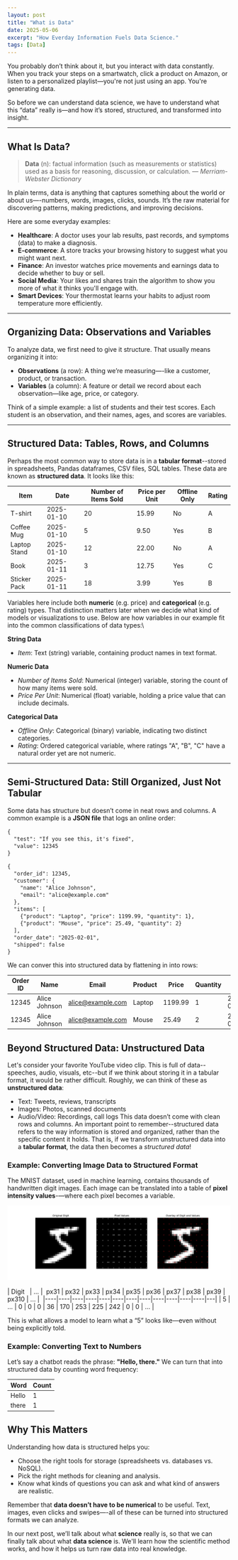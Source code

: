 ```yaml
---
layout: post
title: "What is Data"
date: 2025-05-06
excerpt: "How Everday Information Fuels Data Science."
tags: [Data]
---
```


You probably don’t think about it, but you interact with data constantly. When you track your steps on a smartwatch, click a product on Amazon, or listen to a personalized playlist—you're not just using an app. You're generating data.

So before we can understand data science, we have to understand what this “data” really is—and how it’s stored, structured, and transformed into insight.

---

## What Is Data?

> **Data** (n): factual information (such as measurements or statistics) used as a basis for reasoning, discussion, or calculation. — *Merriam-Webster Dictionary*

In plain terms, data is anything that captures something about the world or about us—-numbers, words, images, clicks, sounds. It’s the raw material for discovering patterns, making predictions, and improving decisions.

Here are some everyday examples:

- **Healthcare**: A doctor uses your lab results, past records, and symptoms (data) to make a diagnosis.
- **E-commerce**: A store tracks your browsing history to suggest what you might want next.
- **Finance**: An investor watches price movements and earnings data to decide whether to buy or sell.
- **Social Media**: Your likes and shares train the algorithm to show you more of what it thinks you'll engage with.
- **Smart Devices**: Your thermostat learns your habits to adjust room temperature more efficiently.

---

## Organizing Data: Observations and Variables

To analyze data, we first need to give it structure. That usually means organizing it into:

- **Observations** (a row): A thing we’re measuring—-like a customer, product, or transaction.
- **Variables** (a column): A feature or detail we record about each observation—like age, price, or category.

Think of a simple example: a list of students and their test scores. Each student is an observation, and their names, ages, and scores are variables.

---

## Structured Data: Tables, Rows, and Columns

Perhaps the most common way to store data is in a **tabular format**--stored in spreadsheets, Pandas dataframes, CSV files, SQL tables. These data are known as **structured data**. It looks like this:

| Item         | Date       | Number of Items Sold | Price per Unit | Offline Only | Rating |
| ------------ | ---------- | -------------------- | -------------- | ------------ | ------ |
| T-shirt      | 2025-01-10 | 20                   | 15.99          | No           | A      |
| Coffee Mug   | 2025-01-10 | 5                    | 9.50           | Yes          | B      |
| Laptop Stand | 2025-01-10 | 12                   | 22.00          | No           | A      |
| Book         | 2025-01-11 | 3                    | 12.75          | Yes          | C      |
| Sticker Pack | 2025-01-11 | 18                   | 3.99           | Yes          | B      |

Variables here include both **numeric** (e.g. price) and **categorical** (e.g. rating) types. That distinction matters later when we decide what kind of models or visualizations to use. Below are how variables in our example fit into the common classifications of data types:\

**String Data**
- *Item*: Text (string) variable, containing product names in text format.

**Numeric Data**
- *Number of Items Sold*: Numerical (integer) variable, storing the count of how many items were sold.
- *Price Per Unit*: Numerical (float) variable, holding a price value that can include decimals.

**Categorical Data**
- *Offline Only*: Categorical (binary) variable, indicating two distinct categories.
- *Rating*: Ordered categorical variable, where ratings "A", "B", "C" have a natural order yet are not numeric.

---


## Semi-Structured Data: Still Organized, Just Not Tabular

Some data has structure but doesn’t come in neat rows and columns. A common example is a **JSON file** that logs an online order:

```
{
  "test": "If you see this, it's fixed",
  "value": 12345
}
```



```
{
  "order_id": 12345,
  "customer": {
    "name": "Alice Johnson",
    "email": "alice@example.com"
  },
  "items": [
    {"product": "Laptop", "price": 1199.99, "quantity": 1},
    {"product": "Mouse", "price": 25.49, "quantity": 2}
  ],
  "order_date": "2025-02-01",
  "shipped": false
}
```

<!-- THIS IS NECESSARY -->


We can conver this into structured data by flattening in into rows:

| Order ID | Name | Email | Product | Price | Quantity | Date | Shipped | 
|---|---|---|---|---|---|---|---|
| 12345 | Alice Johnson | alice@example.com | Laptop | 1199.99 | 1 | 2025-02-01 | No |
| 12345 | Alice Johnson | alice@example.com | Mouse | 25.49 | 2 | 2025-02-01 | No |


## Beyond Structured Data: Unstructured Data

Let's consider your favorite YouTube video clip. This is full of data--speeches, audio, visuals, etc--but if we think about storing it in a tabular format, it would be rather difficult. Roughly, we can think of these as **unstructured data**:
- Text: Tweets, reviews, transcripts
- Images: Photos, scanned documents
- Audio/Video: Recordings, call logs
This data doesn’t come with clean rows and columns. An important point to remember--structured data refers to the way information is stored and organized, rather than the specific content it holds. That is, if we transform unstructured data into a **tabular format**,  the data then becomes a *structured data*!

### Example: Converting Image Data to Structured Format
The MNIST dataset, used in machine learning, contains thousands of handwritten digit images. Each image can be translated into a table of **pixel intensity values**-—where each pixel becomes a variable.

<!-- ![MNIST DATA](/assets/blog/ARTWORK/mnist_digit_visualization.jpeg) -->
<img src="/assets/blog/ARTWORK/mnist_digit_visualization.jpeg" alt="description" class="blog-inline-img">


| Digit   | ... |  px31 | px32  | px33  | px34  | px35  | px36  | px37  | px38  | px39  | px310 | ... | 
|----|----|----|----|----|----|----|----|----|----|----|----|---|
| 5  | ... | 0  | 0  | 0  | 36 | 170 | 253 | 225 | 242 | 0  | 0 | ... |


This is what allows a model to learn what a “5” looks like—even without being explicitly told.

### Example: Converting Text to Numbers
Let’s say a chatbot reads the phrase:
**"Hello, there."**
We can turn that into structured data by counting word frequency:

| Word | Count |
|---|---|
| Hello | 1 |
| there | 1 |

## Why This Matters

Understanding how data is structured helps you:

- Choose the right tools for storage (spreadsheets vs. databases vs. NoSQL).
- Pick the right methods for cleaning and analysis.
- Know what kinds of questions you can ask and what kind of answers are realistic.

Remember that **data doesn’t have to be numerical** to be useful. Text, images, even clicks and swipes—-all of these can be turned into structured formats we can analyze.

In our next post, we’ll talk about what **science** really is, so that we can finally talk about what **data science** is. We'll learn how the scientific method works, and how it helps us turn raw data into real knowledge.

